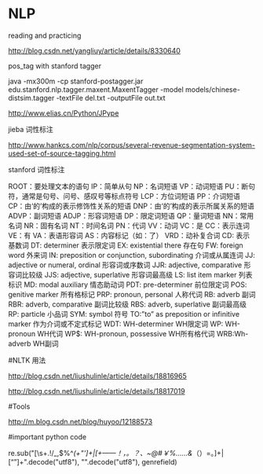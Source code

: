 # NLP

reading and practicing

http://blog.csdn.net/yangliuy/article/details/8330640

pos_tag with stanford tagger

java -mx300m -cp stanford-postagger.jar edu.stanford.nlp.tagger.maxent.MaxentTagger -model models/chinese-distsim.tagger -textFile del.txt -outputFile out.txt

http://www.elias.cn/Python/JPype

jieba 词性标注

http://www.hankcs.com/nlp/corpus/several-revenue-segmentation-system-used-set-of-source-tagging.html

stanford 词性标注

ROOT：要处理文本的语句
IP：简单从句
NP：名词短语
VP：动词短语
PU：断句符，通常是句号、问号、感叹号等标点符号
LCP：方位词短语
PP：介词短语
CP：由‘的’构成的表示修饰性关系的短语
DNP：由‘的’构成的表示所属关系的短语
ADVP：副词短语
ADJP：形容词短语
DP：限定词短语
QP：量词短语
NN：常用名词
NR：固有名词
NT：时间名词
PN：代词
VV：动词
VC：是
CC：表示连词
VE：有
VA：表语形容词
AS：内容标记（如：了）
VRD：动补复合词
CD: 表示基数词
DT: determiner 表示限定词
EX: existential there 存在句
FW: foreign word 外来词
IN: preposition or conjunction, subordinating 介词或从属连词
JJ: adjective or numeral, ordinal 形容词或序数词
JJR: adjective, comparative 形容词比较级
JJS: adjective, superlative 形容词最高级
LS: list item marker 列表标识
MD: modal auxiliary 情态助动词
PDT: pre-determiner 前位限定词
POS: genitive marker 所有格标记
PRP: pronoun, personal 人称代词
RB: adverb 副词
RBR: adverb, comparative 副词比较级
RBS: adverb, superlative 副词最高级
RP: particle 小品词 
SYM: symbol 符号
TO:”to” as preposition or infinitive marker 作为介词或不定式标记 
WDT: WH-determiner WH限定词
WP: WH-pronoun WH代词
WP$: WH-pronoun, possessive WH所有格代词
WRB:Wh-adverb WH副词

#NLTK 用法

http://blog.csdn.net/liushulinle/article/details/18816965

http://blog.csdn.net/liushulinle/article/details/18817019

#Tools

http://m.blog.csdn.net/blog/huyoo/12188573


#important python code

re.sub("[\s+\.\!\/_,$%^*(+\"\']+|[+——！，。？、~@#￥%……&*（）=。]+|[“”]+".decode("utf8"), "".decode("utf8"), genrefield) 
